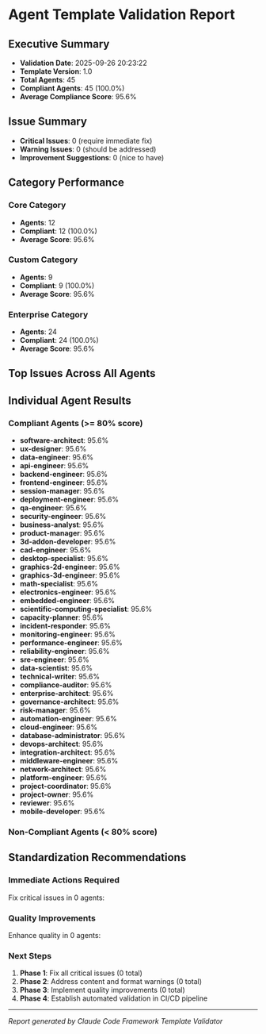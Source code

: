 # Agent Template Validation Report

## Executive Summary
- **Validation Date**: 2025-09-26 20:23:22
- **Template Version**: 1.0
- **Total Agents**: 45
- **Compliant Agents**: 45 (100.0%)
- **Average Compliance Score**: 95.6%

## Issue Summary
- **Critical Issues**: 0 (require immediate fix)
- **Warning Issues**: 0 (should be addressed)
- **Improvement Suggestions**: 0 (nice to have)

## Category Performance

### Core Category
- **Agents**: 12
- **Compliant**: 12 (100.0%)
- **Average Score**: 95.6%

### Custom Category
- **Agents**: 9
- **Compliant**: 9 (100.0%)
- **Average Score**: 95.6%

### Enterprise Category
- **Agents**: 24
- **Compliant**: 24 (100.0%)
- **Average Score**: 95.6%

## Top Issues Across All Agents

## Individual Agent Results

### Compliant Agents (>= 80% score)
- **software-architect**: 95.6%
- **ux-designer**: 95.6%
- **data-engineer**: 95.6%
- **api-engineer**: 95.6%
- **backend-engineer**: 95.6%
- **frontend-engineer**: 95.6%
- **session-manager**: 95.6%
- **deployment-engineer**: 95.6%
- **qa-engineer**: 95.6%
- **security-engineer**: 95.6%
- **business-analyst**: 95.6%
- **product-manager**: 95.6%
- **3d-addon-developer**: 95.6%
- **cad-engineer**: 95.6%
- **desktop-specialist**: 95.6%
- **graphics-2d-engineer**: 95.6%
- **graphics-3d-engineer**: 95.6%
- **math-specialist**: 95.6%
- **electronics-engineer**: 95.6%
- **embedded-engineer**: 95.6%
- **scientific-computing-specialist**: 95.6%
- **capacity-planner**: 95.6%
- **incident-responder**: 95.6%
- **monitoring-engineer**: 95.6%
- **performance-engineer**: 95.6%
- **reliability-engineer**: 95.6%
- **sre-engineer**: 95.6%
- **data-scientist**: 95.6%
- **technical-writer**: 95.6%
- **compliance-auditor**: 95.6%
- **enterprise-architect**: 95.6%
- **governance-architect**: 95.6%
- **risk-manager**: 95.6%
- **automation-engineer**: 95.6%
- **cloud-engineer**: 95.6%
- **database-administrator**: 95.6%
- **devops-architect**: 95.6%
- **integration-architect**: 95.6%
- **middleware-engineer**: 95.6%
- **network-architect**: 95.6%
- **platform-engineer**: 95.6%
- **project-coordinator**: 95.6%
- **project-owner**: 95.6%
- **reviewer**: 95.6%
- **mobile-developer**: 95.6%

### Non-Compliant Agents (< 80% score)

## Standardization Recommendations

### Immediate Actions Required
Fix critical issues in 0 agents:

### Quality Improvements
Enhance quality in 0 agents:

### Next Steps
1. **Phase 1**: Fix all critical issues (0 total)
2. **Phase 2**: Address content and format warnings (0 total)
3. **Phase 3**: Implement quality improvements (0 total)
4. **Phase 4**: Establish automated validation in CI/CD pipeline

---
*Report generated by Claude Code Framework Template Validator*
